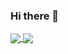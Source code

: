 ### Hi there 👋

<a href="https://github.com/CarlosNgv99/">
  <img align="center" src="https://github-readme-stats.vercel.app/api/top-langs/?username=carlosngv99">
</a>

<a href="https://github.com/CarlosNgv99/">
  <img align="center" src="https://github-readme-stats.vercel.app/api?username=carlosngv99&&show_icons=true&title_color=000000&icon_color=00B3B9&text_color=000000&bg_color=ffffff">
</a>


